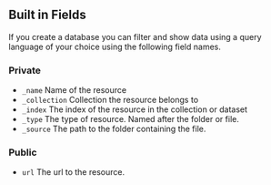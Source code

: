 ## Built in Fields

If you create a database you can filter and show data using a query language of your choice using the following field names.

### Private

- `_name` Name of the resource
- `_collection` Collection the resource belongs to
- `_index` The index of the resource in the collection or dataset
- `_type` The type of resource. Named after the folder or file.
- `_source` The path to the folder containing the file.


### Public

- `url` The url to the resource.
    